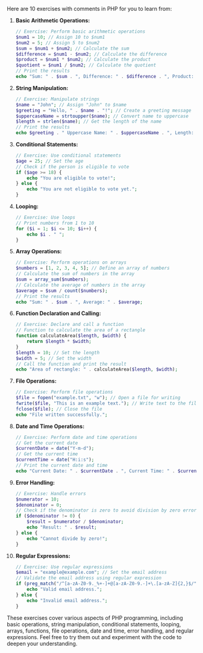 Here are 10 exercises with comments in PHP for you to learn from:

1. **Basic Arithmetic Operations:**
   ```php
   // Exercise: Perform basic arithmetic operations
   $num1 = 10; // Assign 10 to $num1
   $num2 = 5; // Assign 5 to $num2
   $sum = $num1 + $num2; // Calculate the sum
   $difference = $num1 - $num2; // Calculate the difference
   $product = $num1 * $num2; // Calculate the product
   $quotient = $num1 / $num2; // Calculate the quotient
   // Print the results
   echo "Sum: " . $sum . ", Difference: " . $difference . ", Product: " . $product . ", Quotient: " . $quotient;
   ```

2. **String Manipulation:**
   ```php
   // Exercise: Manipulate strings
   $name = "John"; // Assign "John" to $name
   $greeting = "Hello, " . $name . "!"; // Create a greeting message
   $uppercaseName = strtoupper($name); // Convert name to uppercase
   $length = strlen($name); // Get the length of the name
   // Print the results
   echo $greeting . " Uppercase Name: " . $uppercaseName . ", Length: " . $length;
   ```

3. **Conditional Statements:**
   ```php
   // Exercise: Use conditional statements
   $age = 25; // Set the age
   // Check if the person is eligible to vote
   if ($age >= 18) {
       echo "You are eligible to vote!";
   } else {
       echo "You are not eligible to vote yet.";
   }
   ```

4. **Looping:**
   ```php
   // Exercise: Use loops
   // Print numbers from 1 to 10
   for ($i = 1; $i <= 10; $i++) {
       echo $i . " ";
   }
   ```

5. **Array Operations:**
   ```php
   // Exercise: Perform operations on arrays
   $numbers = [1, 2, 3, 4, 5]; // Define an array of numbers
   // Calculate the sum of numbers in the array
   $sum = array_sum($numbers);
   // Calculate the average of numbers in the array
   $average = $sum / count($numbers);
   // Print the results
   echo "Sum: " . $sum . ", Average: " . $average;
   ```

6. **Function Declaration and Calling:**
   ```php
   // Exercise: Declare and call a function
   // Function to calculate the area of a rectangle
   function calculateArea($length, $width) {
       return $length * $width;
   }
   $length = 10; // Set the length
   $width = 5; // Set the width
   // Call the function and print the result
   echo "Area of rectangle: " . calculateArea($length, $width);
   ```

7. **File Operations:**
   ```php
   // Exercise: Perform file operations
   $file = fopen("example.txt", "w"); // Open a file for writing
   fwrite($file, "This is an example text."); // Write text to the file
   fclose($file); // Close the file
   echo "File written successfully.";
   ```

8. **Date and Time Operations:**
   ```php
   // Exercise: Perform date and time operations
   // Get the current date
   $currentDate = date("Y-m-d");
   // Get the current time
   $currentTime = date("H:i:s");
   // Print the current date and time
   echo "Current Date: " . $currentDate . ", Current Time: " . $currentTime;
   ```

9. **Error Handling:**
   ```php
   // Exercise: Handle errors
   $numerator = 10;
   $denominator = 0;
   // Check if the denominator is zero to avoid division by zero error
   if ($denominator != 0) {
       $result = $numerator / $denominator;
       echo "Result: " . $result;
   } else {
       echo "Cannot divide by zero!";
   }
   ```

10. **Regular Expressions:**
    ```php
    // Exercise: Use regular expressions
    $email = "example@example.com"; // Set the email address
    // Validate the email address using regular expression
    if (preg_match("/^[a-zA-Z0-9._%+-]+@[a-zA-Z0-9.-]+\.[a-zA-Z]{2,}$/", $email)) {
        echo "Valid email address.";
    } else {
        echo "Invalid email address.";
    }
    ```

These exercises cover various aspects of PHP programming, including basic operations, string manipulation, conditional statements, looping, arrays, functions, file operations, date and time, error handling, and regular expressions. Feel free to try them out and experiment with the code to deepen your understanding.